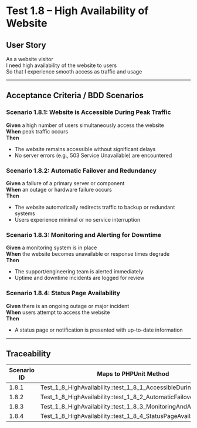 # Test 1.8 – High Availability of Website

## User Story
As a website visitor  
I need high availability of the website to users  
So that I experience smooth access as traffic and usage

---

## Acceptance Criteria / BDD Scenarios

### Scenario 1.8.1: Website is Accessible During Peak Traffic
**Given** a high number of users simultaneously access the website  
**When** peak traffic occurs  
**Then**
- The website remains accessible without significant delays
- No server errors (e.g., 503 Service Unavailable) are encountered

### Scenario 1.8.2: Automatic Failover and Redundancy
**Given** a failure of a primary server or component  
**When** an outage or hardware failure occurs  
**Then**
- The website automatically redirects traffic to backup or redundant systems
- Users experience minimal or no service interruption

### Scenario 1.8.3: Monitoring and Alerting for Downtime
**Given** a monitoring system is in place  
**When** the website becomes unavailable or response times degrade  
**Then**
- The support/engineering team is alerted immediately
- Uptime and downtime incidents are logged for review

### Scenario 1.8.4: Status Page Availability
**Given** there is an ongoing outage or major incident  
**When** users attempt to access the website  
**Then**
- A status page or notification is presented with up-to-date information

---

## Traceability

| Scenario ID | Maps to PHPUnit Method                                            |
|-------------|------------------------------------------------------------------|
| 1.8.1       | Test_1_8_HighAvailability::test_1_8_1_AccessibleDuringPeakTraffic|
| 1.8.2       | Test_1_8_HighAvailability::test_1_8_2_AutomaticFailover          |
| 1.8.3       | Test_1_8_HighAvailability::test_1_8_3_MonitoringAndAlerting      |
| 1.8.4       | Test_1_8_HighAvailability::test_1_8_4_StatusPageAvailability     |